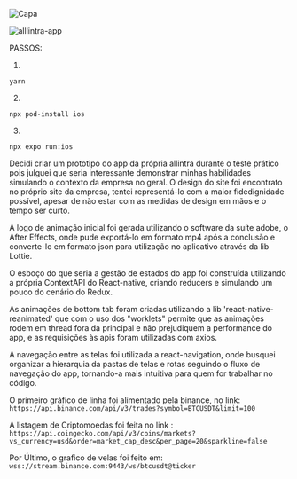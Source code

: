 ![Capa](https://github.com/isaquem18/allintrapp/assets/67105969/afe3ec19-b347-483e-9843-ca31213081ae)

![alllintra-app](https://github.com/isaquem18/allintrapp/assets/67105969/5ceaf00b-3635-40ad-a13f-5f9843680c4b)

PASSOS:

1.
```
yarn
```

2.
```
npx pod-install ios
```

3.
```
npx expo run:ios
```

Decidi criar um prototipo do app da própria allintra durante o teste prático pois julguei que seria interessante demonstrar minhas habilidades simulando o contexto da empresa no geral. O design do site foi encontrato no próprio site da empresa, tentei representá-lo com a maior fidedignidade possível, apesar de não estar com as medidas de design em mãos e o tempo ser curto.

A logo de animação inicial foi gerada utilizando o software da suíte adobe, o After Effects, onde pude exportá-lo em formato mp4 após a conclusão e converte-lo em formato json para utilização no aplicativo através da lib Lottie.

O esboço do que seria a gestão de estados do app foi construída utilizando a própria ContextAPI do React-native, criando reducers e simulando um pouco do cenário do Redux.

As animações de bottom tab foram criadas utilizando a lib 'react-native-reanimated' que com o uso dos "worklets" permite que as animações rodem em thread fora da principal e não prejudiquem a performance do app, e as requisições às apis foram utilizadas com axios.

A navegação entre as telas foi utilizada a react-navigation, onde busquei organizar a hierarquia da pastas de telas e rotas seguindo o fluxo de navegação do app, tornando-a mais intuitiva para quem for trabalhar no código.


O primeiro gráfico de linha foi alimentado pela binance, no link:
```https://api.binance.com/api/v3/trades?symbol=BTCUSDT&limit=100```

A listagem de Criptomoedas foi feita no link :
```https://api.coingecko.com/api/v3/coins/markets?vs_currency=usd&order=market_cap_desc&per_page=20&sparkline=false```

Por Último, o grafico de velas foi feito em:
```wss://stream.binance.com:9443/ws/btcusdt@ticker```
